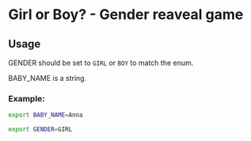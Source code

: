 # Girl or Boy? - Gender reaveal game

## Usage

GENDER should be set to `GIRL` or `BOY` to match the enum.

BABY_NAME is a string.

### Example:

```bash
export BABY_NAME=Anna
```

```bash
export GENDER=GIRL
```
